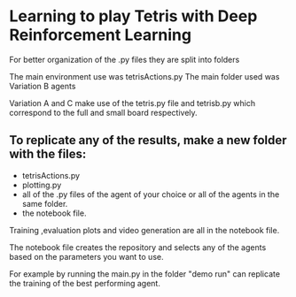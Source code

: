 # Learning to play Tetris with Deep Reinforcement Learning

For better organization of the .py files they are split into folders

The main environment use was tetrisActions.py
The main folder used was Variation B agents

Variation A and C make use of the tetris.py file and tetrisb.py which correspond to the full and small board respectively.

## To replicate any of the results, make a new folder with the files:
 - tetrisActions.py
 - plotting.py
 - all of the .py files of the agent of your choice or all of the agents in the same folder.
 - the notebook file.

Training ,evaluation plots and video generation are all in the notebook file.

The notebook file creates the repository and selects any of the agents based on the parameters you want to use.

For example by running the main.py in the folder "demo run" can replicate the training of the best performing agent.
